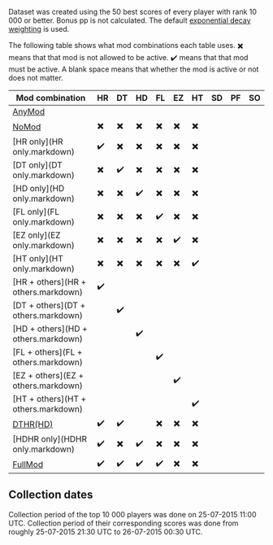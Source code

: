 Dataset was created using the 50 best scores of every player with rank 10 000 or better.
Bonus pp is not calculated.
The default [exponential decay weighting](https://osu.ppy.sh/wiki/Performance_Points#Weightage_system) is used.

The following table shows what mod combinations each table uses.
:heavy_multiplication_x: means that that mod is not allowed to be active.
:heavy_check_mark: means that that mod must be active.
A blank space means that whether the mod is active or not does not matter.

| Mod combination |  HR  |  DT  |  HD  |  FL  |  EZ  |  HT  |  SD  |  PF  |  SO  |
| --------------- | ---- | ---- | ---- | ---- | ---- | ---- | ---- | ---- | ---- |
| [AnyMod](AnyMod.markdown) |  |  |  |  |  |  |
| [NoMod](NoMod.markdown) | :heavy_multiplication_x: | :heavy_multiplication_x: | :heavy_multiplication_x: | :heavy_multiplication_x: | :heavy_multiplication_x: | :heavy_multiplication_x: |  |  |  |
| [HR only](HR only.markdown) | :heavy_check_mark: | :heavy_multiplication_x: | :heavy_multiplication_x: | :heavy_multiplication_x: | :heavy_multiplication_x: | :heavy_multiplication_x: |  |  |  |
| [DT only](DT only.markdown) | :heavy_multiplication_x: | :heavy_check_mark: | :heavy_multiplication_x: | :heavy_multiplication_x: | :heavy_multiplication_x: | :heavy_multiplication_x: |  |  |  |
| [HD only](HD only.markdown) | :heavy_multiplication_x: | :heavy_multiplication_x: | :heavy_check_mark: | :heavy_multiplication_x: | :heavy_multiplication_x: | :heavy_multiplication_x: |  |  |  |
| [FL only](FL only.markdown) | :heavy_multiplication_x: | :heavy_multiplication_x: | :heavy_multiplication_x: | :heavy_check_mark: | :heavy_multiplication_x: | :heavy_multiplication_x: |  |  |  |
| [EZ only](EZ only.markdown) | :heavy_multiplication_x: | :heavy_multiplication_x: | :heavy_multiplication_x: | :heavy_multiplication_x: | :heavy_check_mark: | :heavy_multiplication_x: |  |  |  |
| [HT only](HT only.markdown) | :heavy_multiplication_x: | :heavy_multiplication_x: | :heavy_multiplication_x: | :heavy_multiplication_x: | :heavy_multiplication_x: | :heavy_check_mark: |  |  |  |
| [HR + others](HR + others.markdown) | :heavy_check_mark: |  |  |  |  |  |  |  |  |
| [DT + others](DT + others.markdown) |  | :heavy_check_mark: |  |  |  |  |  |  |  |
| [HD + others](HD + others.markdown) |  |  | :heavy_check_mark: |  |  |  |  |  |  |
| [FL + others](FL + others.markdown) |  |  |  | :heavy_check_mark: |  |  |  |  |  |
| [EZ + others](EZ + others.markdown) |  |  |  |  | :heavy_check_mark: |  |  |  |  |
| [HT + others](HT + others.markdown) |  |  |  |  |  | :heavy_check_mark: |  |  |  |
| [DTHR(HD)](DTHR(HD).markdown) | :heavy_check_mark: | :heavy_check_mark: |  | :heavy_multiplication_x: | :heavy_multiplication_x: | :heavy_multiplication_x: |  |  |  |
| [HDHR only](HDHR only.markdown) | :heavy_check_mark: | :heavy_multiplication_x: | :heavy_check_mark: | :heavy_multiplication_x: | :heavy_multiplication_x: | :heavy_multiplication_x: |  |  |  |
| [FullMod](FullMod.markdown) | :heavy_check_mark: | :heavy_check_mark: | :heavy_check_mark: | :heavy_check_mark: | :heavy_multiplication_x: | :heavy_multiplication_x: |  |  |  |

## Collection dates
Collection period of the top 10 000 players was done on 25-07-2015 11:00 UTC.
Collection period of their corresponding scores was done from roughly 25-07-2015 21:30 UTC to 26-07-2015 00:30 UTC.
